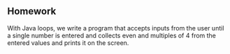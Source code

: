 ## Homework

With Java loops, we write a program that accepts inputs from the user until a single number is entered and collects even and multiples of 4 from the entered values and prints it on the screen.